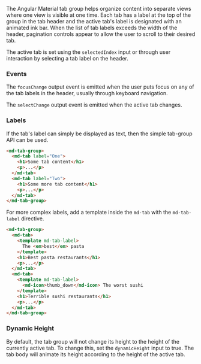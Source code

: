 The Angular Material tab group helps organize content into separate views where one view is
visible at one time. Each tab has a label at the top of the group in the tab header and the active
tab's label is designated with an animated ink bar. When the list of tab labels exceeds the width
of the header, pagination controls appear to allow the user to scroll to their desired tab.

The active tab is set using the `selectedIndex` input or through user interaction by selecting a
tab label on the header.

<!-- example(tab-overview) -->

### Events

The `focusChange` output event is emitted when the user puts focus on any of the tab labels in
the header, usually through keyboard navigation. 

The `selectChange` output event is emitted when the active tab changes.  

### Labels

If the tab's label can simply be displayed as text, then the simple tab-group API can be used.

```html
<md-tab-group>
  <md-tab label="One">
    <h1>Some tab content</h1>
    <p>...</p>
  </md-tab>
  <md-tab label="Two">
    <h1>Some more tab content</h1>
    <p>...</p>
  </md-tab>
</md-tab-group>
```

For more complex labels, add a template inside the `md-tab` with the `md-tab-label` directive.

```html
<md-tab-group>
  <md-tab>
    <template md-tab-label>
      The <em>best</em> pasta
    </template>
    <h1>Best pasta restaurants</h1>
    <p>...</p>
  </md-tab>
  <md-tab>
    <template md-tab-label>
      <md-icon>thumb_down</md-icon> The worst sushi
    </template>
    <h1>Terrible sushi restaurants</h1>
    <p>...</p>
  </md-tab>
</md-tab-group>
```

### Dynamic Height

By default, the tab group will not change its height to the height of the currently active tab. To
change this, set the `dynamicHeight` input to true. The tab body will animate its height according
 to the height of the active tab.